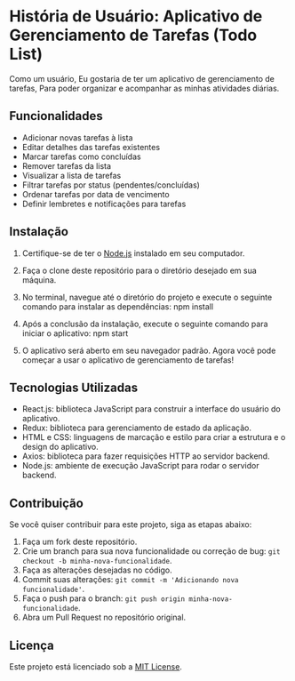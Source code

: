 # História de Usuário: Aplicativo de Gerenciamento de Tarefas (Todo List)

Como um usuário,
Eu gostaria de ter um aplicativo de gerenciamento de tarefas,
Para poder organizar e acompanhar as minhas atividades diárias.

## Funcionalidades

- Adicionar novas tarefas à lista
- Editar detalhes das tarefas existentes
- Marcar tarefas como concluídas
- Remover tarefas da lista
- Visualizar a lista de tarefas
- Filtrar tarefas por status (pendentes/concluídas)
- Ordenar tarefas por data de vencimento
- Definir lembretes e notificações para tarefas

## Instalação

1. Certifique-se de ter o [Node.js](https://nodejs.org) instalado em seu computador.
2. Faça o clone deste repositório para o diretório desejado em sua máquina.
3. No terminal, navegue até o diretório do projeto e execute o seguinte comando para instalar as dependências:
npm install

4. Após a conclusão da instalação, execute o seguinte comando para iniciar o aplicativo:
npm start

5. O aplicativo será aberto em seu navegador padrão. Agora você pode começar a usar o aplicativo de gerenciamento de tarefas!

## Tecnologias Utilizadas

- React.js: biblioteca JavaScript para construir a interface do usuário do aplicativo.
- Redux: biblioteca para gerenciamento de estado da aplicação.
- HTML e CSS: linguagens de marcação e estilo para criar a estrutura e o design do aplicativo.
- Axios: biblioteca para fazer requisições HTTP ao servidor backend.
- Node.js: ambiente de execução JavaScript para rodar o servidor backend.

## Contribuição

Se você quiser contribuir para este projeto, siga as etapas abaixo:

1. Faça um fork deste repositório.
2. Crie um branch para sua nova funcionalidade ou correção de bug: `git checkout -b minha-nova-funcionalidade`.
3. Faça as alterações desejadas no código.
4. Commit suas alterações: `git commit -m 'Adicionando nova funcionalidade'`.
5. Faça o push para o branch: `git push origin minha-nova-funcionalidade`.
6. Abra um Pull Request no repositório original.

## Licença

Este projeto está licenciado sob a [MIT License](LICENSE).
